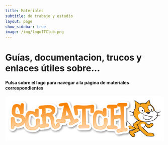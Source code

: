 ```yaml
---
title: Materiales
subtitle: de trabajo y estudio
layout: page
show_sidebar: true
image: /img/logoITClub.png
---
```


# Guías, documentacion, trucos y enlaces útiles sobre...
#### Pulsa sobre el logo para navegar a la página de materiales correspondientes

<div class="columns">
    <div class="column">
        <a src="/docs/scratch/">
            <img src="/img/ScratchLogoCat.png" />
        </a>
    </div>
</div>